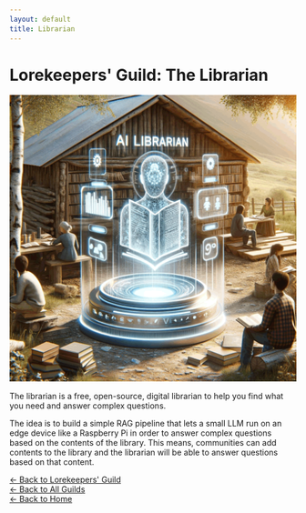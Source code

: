 ```yaml
---
layout: default
title: Librarian
---
```


# Lorekeepers' Guild: The Librarian

<img src="/assets/images/librarian.gif" alt="The Librarian" class="photo">

The librarian is a free, open-source, digital librarian to help you find what you need and answer complex questions.

The idea is to build a simple RAG pipeline that lets a small LLM run on an edge device like a Raspberry Pi in order to answer complex questions based on the contents of the library. This means, communities can add contents to the library and the librarian will be able to answer questions based on that content.


[← Back to Lorekeepers' Guild](/guilds/lorekeepers)  
[← Back to All Guilds](/guilds/)  
[← Back to Home](/)
